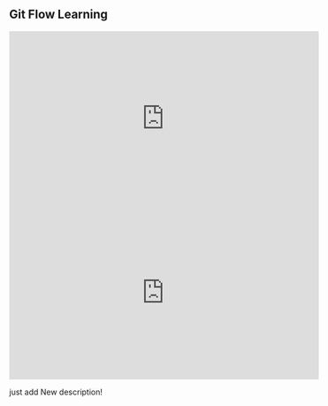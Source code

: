 ## Git Flow Learning

<iframe width="560" height="315" src="https://www.youtube.com/embed/kY5HtrkjSj0" title="YouTube video player" frameborder="0" allow="accelerometer; autoplay; clipboard-write; encrypted-media; gyroscope; picture-in-picture" allowfullscreen></iframe>

<iframe width="560" height="315" src="https://www.youtube.com/embed/8JJ101D3knE" title="YouTube video player" frameborder="0" allow="accelerometer; autoplay; clipboard-write; encrypted-media; gyroscope; picture-in-picture" allowfullscreen></iframe>


just add New description!
